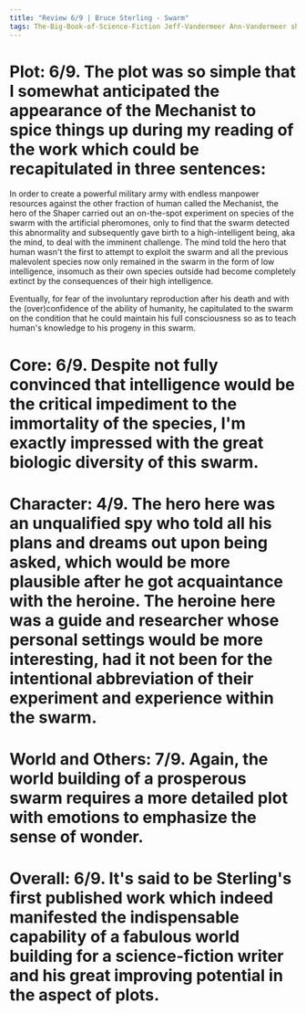 ```yaml
---
title: "Review 6/9 | Bruce Sterling - Swarm"
tags: The-Big-Book-of-Science-Fiction Jeff-Vandermeer Ann-Vandermeer short-story novelette science-fiction 1954- 1982
---
```




# Plot: 6/9. The plot was so simple that I somewhat anticipated the appearance of the Mechanist to spice things up during my reading of the work which could be recapitulated in three sentences:
In order to create a powerful military army with endless manpower resources against the other fraction of human called the Mechanist, the hero of the Shaper carried out an on-the-spot experiment on species of the swarm with the artificial pheromones, only to find that the swarm detected this abnormality and subsequently gave birth to a high-intelligent being, aka the mind, to deal with the imminent challenge. The mind told the hero that human wasn't the first to attempt to exploit the swarm and all the previous malevolent species now only remained in the swarm in the form of low intelligence, insomuch as their own species outside had become completely extinct by the consequences of their high intelligence. 

Eventually, for fear of the involuntary reproduction after his death and with the (over)confidence of the ability of humanity, he capitulated to the swarm on the condition that he could maintain his full consciousness so as to teach human's knowledge to his progeny in this swarm.

# Core: 6/9. Despite not fully convinced that intelligence would be the critical impediment to the immortality of the species, I'm exactly impressed with the great biologic diversity of this swarm.



# Character: 4/9. The hero here was an unqualified spy who told all his plans and dreams out upon being asked, which would be more plausible after he got acquaintance with the heroine. The heroine here was a guide and researcher whose personal settings would be more interesting, had it not been for the intentional abbreviation of their experiment and experience within the swarm.



# World and Others: 7/9. Again, the world building of a prosperous swarm requires a more detailed plot with emotions to emphasize the sense of wonder.



# Overall: 6/9. It's said to be Sterling's first published work which indeed manifested the indispensable capability of a fabulous world building for a science-fiction writer and his great improving potential in the aspect of plots.


